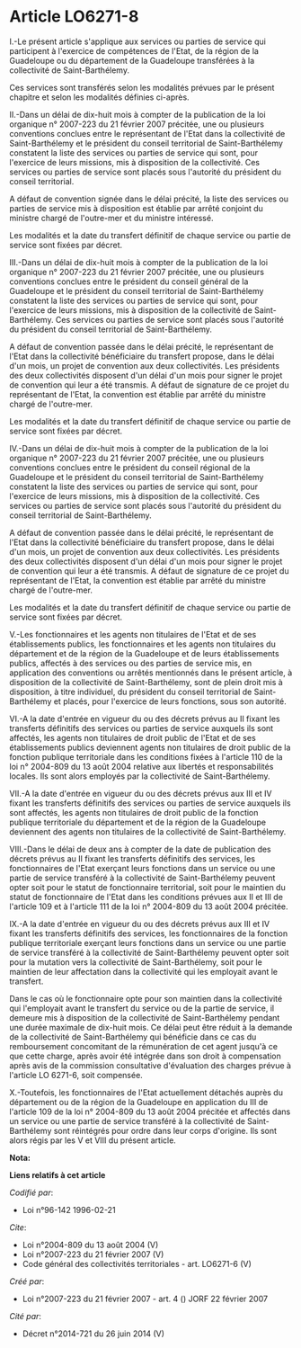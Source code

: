 # Article LO6271-8

I.-Le présent article s'applique aux services ou parties de service qui participent à l'exercice de compétences de l'Etat, de
la région de la Guadeloupe ou du département de la Guadeloupe transférées à la collectivité de Saint-Barthélemy. 

Ces services sont transférés selon les modalités prévues par le présent chapitre et selon les modalités définies ci-après. 

II.-Dans un délai de dix-huit mois à compter de la publication de la loi organique n° 2007-223 du 21 février 2007 précitée,
une ou plusieurs conventions conclues entre le représentant de l'Etat dans la collectivité de Saint-Barthélemy et le
président du conseil territorial de Saint-Barthélemy constatent la liste des services ou parties de service qui sont, pour
l'exercice de leurs missions, mis à disposition de la collectivité. Ces services ou parties de service sont placés sous
l'autorité du président du conseil territorial. 

A défaut de convention signée dans le délai précité, la liste des services ou parties de service mis à disposition est
établie par arrêté conjoint du ministre chargé de l'outre-mer et du ministre intéressé. 

Les modalités et la date du transfert définitif de chaque service ou partie de service sont fixées par décret. 

III.-Dans un délai de dix-huit mois à compter de la publication de la loi organique n° 2007-223 du 21 février 2007 précitée,
une ou plusieurs conventions conclues entre le président du conseil général de la Guadeloupe et le président du conseil
territorial de Saint-Barthélemy constatent la liste des services ou parties de service qui sont, pour l'exercice de leurs
missions, mis à disposition de la collectivité de Saint-Barthélemy. Ces services ou parties de service sont placés sous
l'autorité du président du conseil territorial de Saint-Barthélemy. 

A défaut de convention passée dans le délai précité, le représentant de l'Etat dans la collectivité bénéficiaire du transfert
propose, dans le délai d'un mois, un projet de convention aux deux collectivités. Les présidents des deux collectivités
disposent d'un délai d'un mois pour signer le projet de convention qui leur a été transmis. A défaut de signature de ce
projet du représentant de l'Etat, la convention est établie par arrêté du ministre chargé de l'outre-mer. 

Les modalités et la date du transfert définitif de chaque service ou partie de service sont fixées par décret. 

IV.-Dans un délai de dix-huit mois à compter de la publication de la loi organique n° 2007-223 du 21 février 2007 précitée,
une ou plusieurs conventions conclues entre le président du conseil régional de la Guadeloupe et le président du conseil
territorial de Saint-Barthélemy constatent la liste des services ou parties de service qui sont, pour l'exercice de leurs
missions, mis à disposition de la collectivité. Ces services ou parties de service sont placés sous l'autorité du président
du conseil territorial de Saint-Barthélemy. 

A défaut de convention passée dans le délai précité, le représentant de l'Etat dans la collectivité bénéficiaire du transfert
propose, dans le délai d'un mois, un projet de convention aux deux collectivités. Les présidents des deux collectivités
disposent d'un délai d'un mois pour signer le projet de convention qui leur a été transmis. A défaut de signature de ce
projet du représentant de l'Etat, la convention est établie par arrêté du ministre chargé de l'outre-mer. 

Les modalités et la date du transfert définitif de chaque service ou partie de service sont fixées par décret. 

V.-Les fonctionnaires et les agents non titulaires de l'Etat et de ses établissements publics, les fonctionnaires et les
agents non titulaires du département et de la région de la Guadeloupe et de leurs établissements publics, affectés à des
services ou des parties de service mis, en application des conventions ou arrêtés mentionnés dans le présent article, à
disposition de la collectivité de Saint-Barthélemy, sont de plein droit mis à disposition, à titre individuel, du président
du conseil territorial de Saint-Barthélemy et placés, pour l'exercice de leurs fonctions, sous son autorité. 

VI.-A la date d'entrée en vigueur du ou des décrets prévus au II fixant les transferts définitifs des services ou parties de
service auxquels ils sont affectés, les agents non titulaires de droit public de l'Etat et de ses établissements publics
deviennent agents non titulaires de droit public de la fonction publique territoriale dans les conditions fixées à l'article
110 de la loi n° 2004-809 du 13 août 2004 relative aux libertés et responsabilités locales. Ils sont alors employés par la
collectivité de Saint-Barthélemy. 

VII.-A la date d'entrée en vigueur du ou des décrets prévus aux III et IV fixant les transferts définitifs des services ou
parties de service auxquels ils sont affectés, les agents non titulaires de droit public de la fonction publique territoriale
du département et de la région de la Guadeloupe deviennent des agents non titulaires de la collectivité de Saint-Barthélemy. 

VIII.-Dans le délai de deux ans à compter de la date de publication des décrets prévus au II fixant les transferts définitifs
des services, les fonctionnaires de l'Etat exerçant leurs fonctions dans un service ou une partie de service transféré à la
collectivité de Saint-Barthélemy peuvent opter soit pour le statut de fonctionnaire territorial, soit pour le maintien du
statut de fonctionnaire de l'Etat dans les conditions prévues aux II et III de l'article 109 et à l'article 111 de la loi n°
2004-809 du 13 août 2004 précitée. 

IX.-A la date d'entrée en vigueur du ou des décrets prévus aux III et IV fixant les transferts définitifs des services, les
fonctionnaires de la fonction publique territoriale exerçant leurs fonctions dans un service ou une partie de service
transféré à la collectivité de Saint-Barthélemy peuvent opter soit pour la mutation vers la collectivité de Saint-Barthélemy,
soit pour le maintien de leur affectation dans la collectivité qui les employait avant le transfert. 

Dans le cas où le fonctionnaire opte pour son maintien dans la collectivité qui l'employait avant le transfert du service ou
de la partie de service, il demeure mis à disposition de la collectivité de Saint-Barthélemy pendant une durée maximale de
dix-huit mois. Ce délai peut être réduit à la demande de la collectivité de Saint-Barthélemy qui bénéficie dans ce cas du
remboursement concomitant de la rémunération de cet agent jusqu'à ce que cette charge, après avoir été intégrée dans son
droit à compensation après avis de la commission consultative d'évaluation des charges prévue à l'article LO 6271-6, soit
compensée. 

X.-Toutefois, les fonctionnaires de l'Etat actuellement détachés auprès du département ou de la région de la Guadeloupe en
application du III de l'article 109 de la loi n° 2004-809 du 13 août 2004 précitée et affectés dans un service ou une partie
de service transféré à la collectivité de Saint-Barthélemy sont réintégrés pour ordre dans leur corps d'origine. Ils sont
alors régis par les V et VIII du présent article.

**Nota:**



**Liens relatifs à cet article**

_Codifié par_:

  - Loi n°96-142 1996-02-21

_Cite_:

  - Loi n°2004-809 du 13 août 2004 (V)
  - Loi n°2007-223 du 21 février 2007 (V)
  - Code général des collectivités territoriales - art. LO6271-6 (V)

_Créé par_:

  - Loi n°2007-223 du 21 février 2007 - art. 4 () JORF 22 février 2007

_Cité par_:

  - Décret n°2014-721 du 26 juin 2014 (V)
